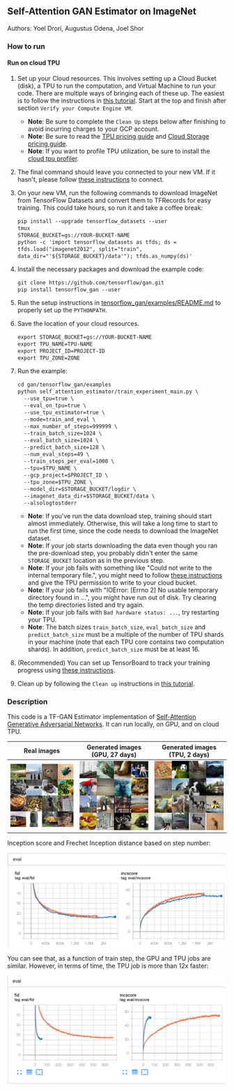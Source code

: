 ## Self-Attention GAN Estimator on ImageNet

Authors: Yoel Drori, Augustus Odena, Joel Shor

### How to run


#### Run on cloud TPU <a id='cloud_tpu'></a>

1.  Set up your Cloud resources. This involves setting up a Cloud Bucket (disk),
    a TPU to run the computation, and Virtual Machine to run your code. There
    are multiple ways of bringing each of these up. The easiest is to follow the
    instructions in
    [this tutorial](https://cloud.google.com/tpu/docs/quickstart). Start at the
    top and finish after section `Verify your Compute Engine VM`.

    *   **Note**: Be sure to complete the `Clean Up` steps below after finishing
        to avoid incurring charges to your GCP account.
    *   **Note**: Be sure to read the
        [TPU pricing guide](https://cloud.google.com/tpu/pricing) and
        [Cloud Storage pricing guide](https://cloud.google.com/storage/pricing).
    *   **Note**: If you want to profile TPU utilization, be sure to install the
        [cloud tpu profiler](https://cloud.google.com/tpu/docs/cloud-tpu-tools#install_cloud_tpu_profiler).

1.  The final command should leave you connected to your new VM. If it hasn't,
    please follow
    [these instructions](https://cloud.google.com/compute/docs/instances/connecting-to-instance)
    to connect.

1.  On your new VM, run the following commands to download ImageNet from
    TensorFlow Datasets and convert them to TFRecords for easy training. This
    could take hours, so run it and take a coffee break:

    ```shell
    pip install --upgrade tensorflow_datasets --user
    tmux
    STORAGE_BUCKET=gs://YOUR-BUCKET-NAME
    python -c 'import tensorflow_datasets as tfds; ds = tfds.load("imagenet2012", split="train", data_dir="'${STORAGE_BUCKET}/data'"); tfds.as_numpy(ds)'
    ```

1.  Install the necessary packages and download the example code:

    ```shell
    git clone https://github.com/tensorflow/gan.git
    pip install tensorflow_gan --user
    ```

1.  Run the setup instructions in
    [tensorflow_gan/examples/README.md](https://github.com/tensorflow/gan/blob/master/tensorflow_gan/examples/README.md#steps-to-run-an-example)
    to properly set up the `PYTHONPATH`.

1.  Save the location of your cloud resources.

    ```shell
    export STORAGE_BUCKET=gs://YOUR-BUCKET-NAME
    export TPU_NAME=TPU-NAME
    export PROJECT_ID=PROJECT-ID
    export TPU_ZONE=ZONE
    ```

1.  Run the example:

    ```shell
    cd gan/tensorflow_gan/examples
    python self_attention_estimator/train_experiment_main.py \
      --use_tpu=true \
      --eval_on_tpu=true \
      --use_tpu_estimator=true \
      --mode=train_and_eval \
      --max_number_of_steps=999999 \
      --train_batch_size=1024 \
      --eval_batch_size=1024 \
      --predict_batch_size=128 \
      --num_eval_steps=49 \
      --train_steps_per_eval=1000 \
      --tpu=$TPU_NAME \
      --gcp_project=$PROJECT_ID \
      --tpu_zone=$TPU_ZONE \
      --model_dir=$STORAGE_BUCKET/logdir \
      --imagenet_data_dir=$STORAGE_BUCKET/data \
      --alsologtostderr
    ```

    *   **Note**: If you've run the data download step, training should start
        almost immediately. Otherwise, this will take a long time to start to
        run the first time, since the code needs to download the ImageNet
        dataset.
    *   **Note**: If your job starts downloading the data even though you ran
        the pre-download step, you probably didn't enter the same
        `STORAGE_BUCKET` location as in the previous step.
    *   **Note**: If your job fails with something like "Could not write to the
        internal temporary file.", you might need to follow
        [these instructions](https://cloud.google.com/tpu/docs/storage-buckets)
        and give the TPU permission to write to your cloud bucket.
    *   **Note**: If your job fails with "IOError: \[Errno 2\] No usable
        temporary directory found in ...", you might have run out of disk. Try
        clearing the temp directories listed and try again.
    *   **Note**: If your job fails with `Bad hardware status: ...`, try
        restarting your TPU.
    *   **Note**: The batch sizes `train_batch_size`, `eval_batch_size` and
        `predict_batch_size` must be a multiple of the number of TPU shards in
        your machine (note that each TPU core contains two computation shards).
        In addition, `predict_batch_size` must be at least 16.

1.  (Recommended) You can set up TensorBoard to track your training progress
    using
    [these instructions](https://cloud.google.com/tpu/docs/tensorboard-setup).

1.  Clean up by following the `Clean up` instructions in
    [this tutorial](https://cloud.google.com/tpu/docs/tutorials/efficientnet).

### Description

This code is a TF-GAN Estimator implementation of
[Self-Attention Generative Adversarial Networks](https://arxiv.org/abs/1805.08318).
It can run locally, on GPU, and on cloud TPU.

Real images                                                                   | Generated images (GPU, 27 days)                                                          | Generated images (TPU, 2 days)
----------------------------------------------------------------------------- | ---------------------------------------------------------------------------------------- | ------------------------------
<img src="images/imagegrid_real.png" title="Real images" width="300" /> | <img src="images/imagegrid_gpu.png" title="Generated images on GPU" width="300" /> | <img src="images/imagegrid_tpu.png" title="Generated images on TPU" width="300" />

Inception score and Frechet Inception distance based on step number:

<img src="images/tpu_vs_gpu_steps.png" title="Metrics by step" width="500" />

You can see that, as a function of train step, the GPU and TPU jobs are similar.
However, in terms of time, the TPU job is more than 12x faster:

<img src="images/tpu_vs_gpu_relative.png" title="Metrics by time" width="500" />
